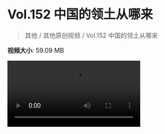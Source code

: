 # Vol.152 中国的领土从哪来

> 其他 / 其他原创视频 / Vol.152 中国的领土从哪来

**视频大小**: 59.09 MB

<div class="video"><video src="https://file.hsyhx.top/video/混乱博物馆/Vol/152.mp4" controls preload>🤔 您的浏览器不支持 video 标签</video></div>